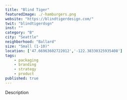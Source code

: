 ```yaml
---
title: "Blind Tiger"
featuredImage: ./-hamburgers.png
website: "https://blindtigerdesign.com/"
twit: "blindtigerdsgn"
inst: ""
category: "B"
city: "Seattle"
neighborhood: "Ballard"
size: "Small (1-10)"
location: ['47.66963602722012','-122.38330325935408']
tags:
    - packaging
    - branding
    - strategy
    - product
published: true
---
```


Description
